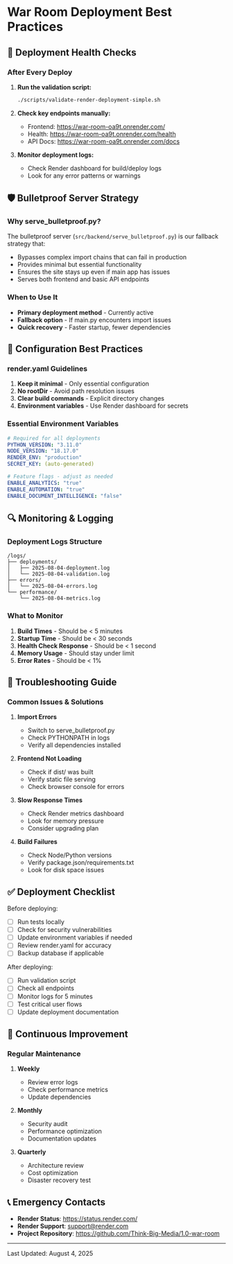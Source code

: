 # War Room Deployment Best Practices

## 🚀 Deployment Health Checks

### After Every Deploy

1. **Run the validation script:**
   ```bash
   ./scripts/validate-render-deployment-simple.sh
   ```

2. **Check key endpoints manually:**
   - Frontend: https://war-room-oa9t.onrender.com/
   - Health: https://war-room-oa9t.onrender.com/health
   - API Docs: https://war-room-oa9t.onrender.com/docs

3. **Monitor deployment logs:**
   - Check Render dashboard for build/deploy logs
   - Look for any error patterns or warnings

## 🛡️ Bulletproof Server Strategy

### Why serve_bulletproof.py?

The bulletproof server (`src/backend/serve_bulletproof.py`) is our fallback strategy that:
- Bypasses complex import chains that can fail in production
- Provides minimal but essential functionality
- Ensures the site stays up even if main app has issues
- Serves both frontend and basic API endpoints

### When to Use It

- **Primary deployment method** - Currently active
- **Fallback option** - If main.py encounters import issues
- **Quick recovery** - Faster startup, fewer dependencies

## 📁 Configuration Best Practices

### render.yaml Guidelines

1. **Keep it minimal** - Only essential configuration
2. **No rootDir** - Avoid path resolution issues
3. **Clear build commands** - Explicit directory changes
4. **Environment variables** - Use Render dashboard for secrets

### Essential Environment Variables

```yaml
# Required for all deployments
PYTHON_VERSION: "3.11.0"
NODE_VERSION: "18.17.0"
RENDER_ENV: "production"
SECRET_KEY: (auto-generated)

# Feature flags - adjust as needed
ENABLE_ANALYTICS: "true"
ENABLE_AUTOMATION: "true"
ENABLE_DOCUMENT_INTELLIGENCE: "false"
```

## 🔍 Monitoring & Logging

### Deployment Logs Structure

```
/logs/
├── deployments/
│   ├── 2025-08-04-deployment.log
│   └── 2025-08-04-validation.log
├── errors/
│   └── 2025-08-04-errors.log
└── performance/
    └── 2025-08-04-metrics.log
```

### What to Monitor

1. **Build Times** - Should be < 5 minutes
2. **Startup Time** - Should be < 30 seconds
3. **Health Check Response** - Should be < 1 second
4. **Memory Usage** - Should stay under limit
5. **Error Rates** - Should be < 1%

## 🚨 Troubleshooting Guide

### Common Issues & Solutions

1. **Import Errors**
   - Switch to serve_bulletproof.py
   - Check PYTHONPATH in logs
   - Verify all dependencies installed

2. **Frontend Not Loading**
   - Check if dist/ was built
   - Verify static file serving
   - Check browser console for errors

3. **Slow Response Times**
   - Check Render metrics dashboard
   - Look for memory pressure
   - Consider upgrading plan

4. **Build Failures**
   - Check Node/Python versions
   - Verify package.json/requirements.txt
   - Look for disk space issues

## ✅ Deployment Checklist

Before deploying:
- [ ] Run tests locally
- [ ] Check for security vulnerabilities
- [ ] Update environment variables if needed
- [ ] Review render.yaml for accuracy
- [ ] Backup database if applicable

After deploying:
- [ ] Run validation script
- [ ] Check all endpoints
- [ ] Monitor logs for 5 minutes
- [ ] Test critical user flows
- [ ] Update deployment documentation

## 🔄 Continuous Improvement

### Regular Maintenance

1. **Weekly**
   - Review error logs
   - Check performance metrics
   - Update dependencies

2. **Monthly**
   - Security audit
   - Performance optimization
   - Documentation updates

3. **Quarterly**
   - Architecture review
   - Cost optimization
   - Disaster recovery test

## 📞 Emergency Contacts

- **Render Status**: https://status.render.com/
- **Render Support**: support@render.com
- **Project Repository**: https://github.com/Think-Big-Media/1.0-war-room

---

Last Updated: August 4, 2025
